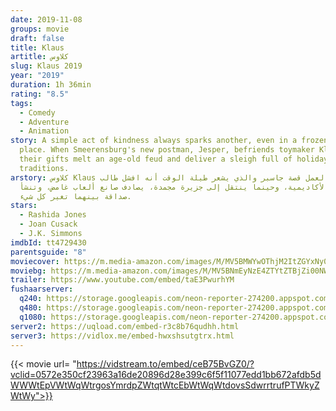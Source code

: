 ```yaml
---
date: 2019-11-08
groups: movie
draft: false
title: Klaus
artitle: كلاوس
slug: Klaus 2019
year: "2019"
duration: 1h 36min
rating: "8.5"
tags:
  - Comedy
  - Adventure
  - Animation
story: A simple act of kindness always sparks another, even in a frozen, faraway
  place. When Smeerensburg's new postman, Jesper, befriends toymaker Klaus,
  their gifts melt an age-old feud and deliver a sleigh full of holiday
  traditions.
arstory: كلاوس Klaus يتناول العمل قصة جاسبر والذي يشعر طيلة الوقت أنه افشل طالب
  في الأكاديمية، وحينما ينتقل إلى جزيرة مجمدة، يصادف صانع ألعاب غامض، وتنشأ
  صداقة بينهما تغير كل شيء.
stars:
  - Rashida Jones
  - Joan Cusack
  - J.K. Simmons
imdbId: tt4729430
parentsguide: "8"
moviecover: https://m.media-amazon.com/images/M/MV5BMWYwOThjM2ItZGYxNy00NTQwLWFlZWEtM2MzM2Q5MmY3NDU5XkEyXkFqcGdeQXVyMTkxNjUyNQ@@._V1_UX182_CR0,0,182,268_AL_.jpg
moviebg: https://m.media-amazon.com/images/M/MV5BNmEyNzE4ZTYtZTBjZi00NWY3LTgzMmUtYzFkNDkxNDBiY2FhXkEyXkFqcGdeQXVyNTQ3NzY1NjI@._V1_.jpg
trailer: https://www.youtube.com/embed/taE3PwurhYM
fushaarserver:
  q240: https://storage.googleapis.com/neon-reporter-274200.appspot.com/fushaar/media/28598/28598-240p.mp4
  q480: https://storage.googleapis.com/neon-reporter-274200.appspot.com/fushaar/media/28598/28598-480p.mp4
  q1080: https://storage.googleapis.com/neon-reporter-274200.appspot.com/fushaar/media/28598/28598.mp4
server2: https://uqload.com/embed-r3c8b76qudhh.html
server3: https://vidlox.me/embed-hwxshsutgtrx.html
---
```


{{< movie url= "https://vidstream.to/embed/ceB75BvGZ0/?vclid=0572e350cf23963a16de20896d28e399c6f5f11077edd1bb672afdb5dWWWtEpVWtWqWtrgosYmrdpZWtqtWtcEbWtWqWtdovsSdwrrtrufPTWkyZWtWy">}}

